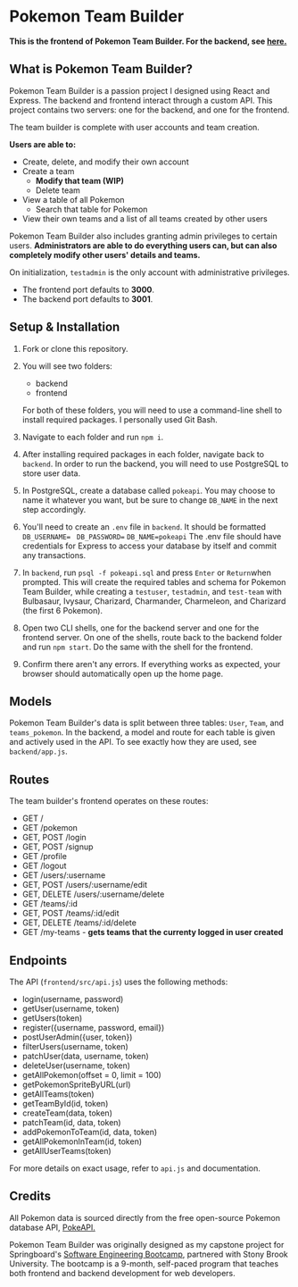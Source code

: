 # Pokemon Team Builder

**This is the frontend of Pokemon Team Builder. For the backend, see [here.](https://github.com/NLoo1/PKMN-team-builder-backend)**

## What is Pokemon Team Builder?
Pokemon Team Builder is a passion project I designed using React and Express. The backend and frontend interact through a custom API. This project contains two servers: one for the backend, and one for the frontend.

The team builder is complete with user accounts and team creation. 

**Users are able to:**
- Create, delete, and modify their own account
- Create a team
	- **Modify that team (WIP)**
	- Delete team
- View a table of all Pokemon
	- Search that table for Pokemon
- View their own teams and a list of all teams created by other users

Pokemon Team Builder also includes granting admin privileges to certain users. **Administrators are able to do everything users can, but can also completely modify other users' details and teams.**

On initialization, `testadmin` is the only account with administrative privileges.

- The frontend port defaults to **3000**.
- The backend port defaults to **3001**.

## Setup & Installation
1. Fork or clone this repository.
2. You will see two folders:
	- backend
	- frontend
	
	For both of these folders, you will need to use a command-line shell to install required packages. I personally used Git Bash. 
3. Navigate to each folder and run `npm i`. 
4. After installing required packages in each folder, navigate back to `backend`. In order to run the backend, you will need to use PostgreSQL to store user data.
5. In PostgreSQL, create a database called `pokeapi`. You may choose to name it whatever you want, but be sure to change `DB_NAME` in the next step accordingly.
6. You'll need to create an `.env` file in `backend`. It should be formatted
`DB_USERNAME= `
`DB_PASSWORD=`
`DB_NAME=pokeapi`
The .env file should have credentials for Express to access your database by itself and commit any transactions.
1. In `backend`, run `psql -f pokeapi.sql` and press `Enter` or `Return`when prompted. This will create the required tables and schema for Pokemon Team Builder, while creating a `testuser`, `testadmin`, and `test-team` with Bulbasaur, Ivysaur, Charizard, Charmander, Charmeleon, and Charizard (the first 6 Pokemon).
2. Open two CLI shells, one for the backend server and one for the frontend server. On one of the shells, route back to the backend folder and run `npm start`. Do the same with the shell for the frontend.
3. Confirm there aren't any errors. If everything works as expected, your browser should automatically open up the home page.

##     Models
Pokemon Team Builder's data is split between three tables: `User`, `Team`, and `teams_pokemon`. In the backend, a model and route for each table is given and actively used in the API. To see exactly how they are used, see `backend/app.js`.

## Routes
The team builder's frontend operates on these routes:
- GET / 
- GET /pokemon 
- GET, POST /login
- GET, POST /signup
- GET /profile
- GET /logout
- GET /users/:username
- GET, POST /users/:username/edit
- GET, DELETE /users/:username/delete
- GET /teams/:id
- GET, POST /teams/:id/edit
- GET, DELETE /teams/:id/delete
- GET /my-teams - **gets teams that the currenty logged in user created**
## Endpoints
The API (`frontend/src/api.js`) uses the following methods:
- login(username, password)
- getUser(username, token)
- getUsers(token)
- register({username, password, email})
- postUserAdmin({user, token})
- filterUsers(username, token)
- patchUser(data, username, token)
- deleteUser(username, token)
- getAllPokemon(offset  =  0, limit  =  100)
- getPokemonSpriteByURL(url)
- getAllTeams(token)
- getTeamById(id, token)
- createTeam(data, token)
- patchTeam(id, data, token)
- addPokemonToTeam(id, data, token)
- getAllPokemonInTeam(id, token)
- getAllUserTeams(token)

For more details on exact usage, refer to `api.js` and documentation.

## Credits
All Pokemon data is sourced directly from the free open-source Pokemon database API, <a  href="https://pokeapi.co/">PokeAPI.</a> 

Pokemon Team Builder was originally designed as my capstone project for Springboard's [Software Engineering Bootcamp](https://www.springboard.com/courses/software-engineering-career-track/), partnered with Stony Brook University. The bootcamp is a 9-month, self-paced program that teaches both frontend and backend development for web developers. 